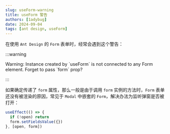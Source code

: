 ```yaml
---
slug: useForm-warning
title: useForm 警告
authors: [1adybug]
date: 2024-09-04
tags: [ant design, useForm]
---
```


在使用 `Ant Design` 的 `Form` 表单时，经常会遇到这个警告：

:::warning

Warning: Instance created by \`useForm\` is not connected to any Form element. Forget to pass \`form\` prop?

:::

如果确定传递了 `form` 属性，那么一般是由于调用 `form` 实例的方法时，`Form` 表单还没有被渲染的原因，常见于 `Modal` 中嵌套的 `Form`，解决办法为监听弹窗是否被打开：

```typescript
useEffect(() => {
  if (!open) return
  form.setFieldsValue({})
}, [open, form])
```
